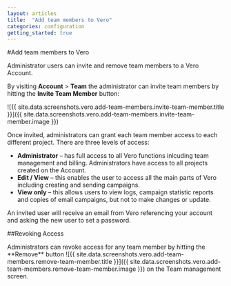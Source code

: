 ```yaml
---
layout: articles
title:  "Add team members to Vero"
categories: configuration
getting_started: true
---
```


#Add team members to Vero

Administrator users can invite and remove team members to a Vero Account.

By visiting **Account** > **Team** the administrator can invite team members by hitting the **Invite Team Member** button:
<p class="small-image">
	![{{ site.data.screenshots.vero.add-team-members.invite-team-member.title }}]({{ site.data.screenshots.vero.add-team-members.invite-team-member.image }})
</p>

Once invited, administrators can grant each team member access to each different project. There are three levels of access:

- 	**Administrator** –  has full access to all Vero functions inlcuding team management and billing. Administrators have access to all projects created on the Account.
- 	**Edit / View** – this enables the user to access all the main parts of Vero including creating and sending campaigns.
- 	**View only** – this allows users to view logs, campaign statistic reports and copies of email campaigns, but not to make changes or update.

An invited user will receive an email from Vero referencing your account and asking the new user to set a password.

##Revoking Access

<p class="small-image">Administrators can revoke access for any team member by hitting the **Remove** button ![{{ site.data.screenshots.vero.add-team-members.remove-team-member.title }}]({{ site.data.screenshots.vero.add-team-members.remove-team-member.image }}) on the Team management screen.</p>


